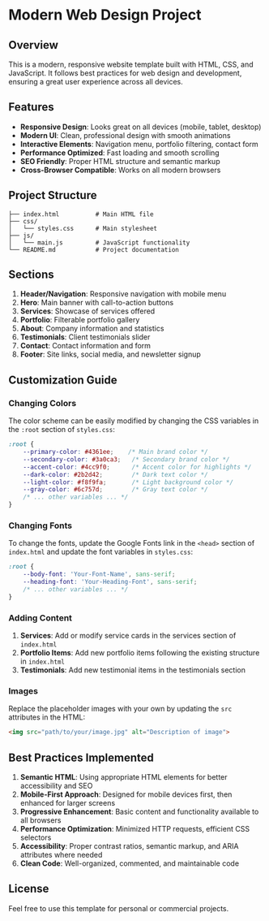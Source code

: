 # Modern Web Design Project

## Overview
This is a modern, responsive website template built with HTML, CSS, and JavaScript. It follows best practices for web design and development, ensuring a great user experience across all devices.

## Features
- **Responsive Design**: Looks great on all devices (mobile, tablet, desktop)
- **Modern UI**: Clean, professional design with smooth animations
- **Interactive Elements**: Navigation menu, portfolio filtering, contact form
- **Performance Optimized**: Fast loading and smooth scrolling
- **SEO Friendly**: Proper HTML structure and semantic markup
- **Cross-Browser Compatible**: Works on all modern browsers

## Project Structure
```
├── index.html          # Main HTML file
├── css/
│   └── styles.css      # Main stylesheet
├── js/
│   └── main.js         # JavaScript functionality
└── README.md           # Project documentation
```

## Sections
1. **Header/Navigation**: Responsive navigation with mobile menu
2. **Hero**: Main banner with call-to-action buttons
3. **Services**: Showcase of services offered
4. **Portfolio**: Filterable portfolio gallery
5. **About**: Company information and statistics
6. **Testimonials**: Client testimonials slider
7. **Contact**: Contact information and form
8. **Footer**: Site links, social media, and newsletter signup

## Customization Guide

### Changing Colors
The color scheme can be easily modified by changing the CSS variables in the `:root` section of `styles.css`:

```css
:root {
    --primary-color: #4361ee;    /* Main brand color */
    --secondary-color: #3a0ca3;   /* Secondary brand color */
    --accent-color: #4cc9f0;      /* Accent color for highlights */
    --dark-color: #2b2d42;        /* Dark text color */
    --light-color: #f8f9fa;       /* Light background color */
    --gray-color: #6c757d;        /* Gray text color */
    /* ... other variables ... */
}
```

### Changing Fonts
To change the fonts, update the Google Fonts link in the `<head>` section of `index.html` and update the font variables in `styles.css`:

```css
:root {
    --body-font: 'Your-Font-Name', sans-serif;
    --heading-font: 'Your-Heading-Font', sans-serif;
    /* ... other variables ... */
}
```

### Adding Content
1. **Services**: Add or modify service cards in the services section of `index.html`
2. **Portfolio Items**: Add new portfolio items following the existing structure in `index.html`
3. **Testimonials**: Add new testimonial items in the testimonials section

### Images
Replace the placeholder images with your own by updating the `src` attributes in the HTML:

```html
<img src="path/to/your/image.jpg" alt="Description of image">
```

## Best Practices Implemented

1. **Semantic HTML**: Using appropriate HTML elements for better accessibility and SEO
2. **Mobile-First Approach**: Designed for mobile devices first, then enhanced for larger screens
3. **Progressive Enhancement**: Basic content and functionality available to all browsers
4. **Performance Optimization**: Minimized HTTP requests, efficient CSS selectors
5. **Accessibility**: Proper contrast ratios, semantic markup, and ARIA attributes where needed
6. **Clean Code**: Well-organized, commented, and maintainable code

## License
Feel free to use this template for personal or commercial projects.
